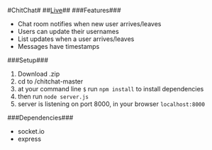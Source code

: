 #ChitChat#
##[Live](http://chitchat.mod.bz/)##
###Features###
- Chat room notifies when new user arrives/leaves
- Users can update their usernames
- List updates when a user arrives/leaves
- Messages have timestamps

###Setup###
1. Download .zip
2. cd to /chitchat-master
3. at your command line `$` run `npm install` to install dependencies
4. then run `node server.js`
4. server is listening on port 8000, in your browser `localhost:8000`

###Dependencies###
- socket.io
- express
